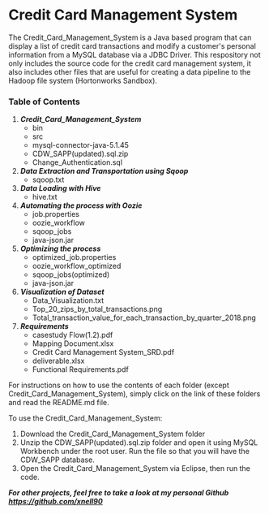 # Credit Card Management System

The Credit_Card_Management_System is a Java based program that can display a list of credit card transactions and modify a customer's personal information from a MySQL database via a JDBC Driver. This respository not only includes the source code for the credit card management system, it also includes other files that are useful for creating a data pipeline to the Hadoop file system (Hortonworks Sandbox).

### Table of Contents

1)  ___Credit_Card_Management_System___
    *  bin
    *  src
    *  mysql-connector-java-5.1.45
    *  CDW_SAPP(updated).sql.zip
    *  Change_Authentication.sql
2) ___Data Extraction and Transportation using Sqoop___
    * sqoop.txt   
3) ___Data Loading with Hive___
    * hive.txt
4) ___Automating the process with Oozie___
    * job.properties
    * oozie_workflow
    * sqoop_jobs
    * java-json.jar
5) ___Optimizing the process___
    * optimized_job.properties
    * oozie_workflow_optimized
    * sqoop_jobs(optimized)
    * java-json.jar
6) ___Visualization of Dataset___
    * Data_Visualization.txt
    * Top_20_zips_by_total_transactions.png
    * Total_transaction_value_for_each_transaction_by_quarter_2018.png
7) ___Requirements___
    * casestudy Flow(1.2).pdf
    * Mapping Document.xlsx
    * Credit Card Management System_SRD.pdf
    * deliverable.xlsx
    * Functional Requirements.pdf

For instructions on how to use the contents of each folder (except Credit_Card_Management_System), simply click on the link of these folders and read the README.md file.

To use the Credit_Card_Management_System:
1) Download the Credit_Card_Management_System folder
2) Unzip the CDW_SAPP(updated).sql.zip folder and open it using MySQL Workbench under the root user. Run the file so that you will have the CDW_SAPP database.
3) Open the Credit_Card_Management_System via Eclipse, then run the code.

___For other projects, feel free to take a look at my personal Github https://github.com/xnell90___
